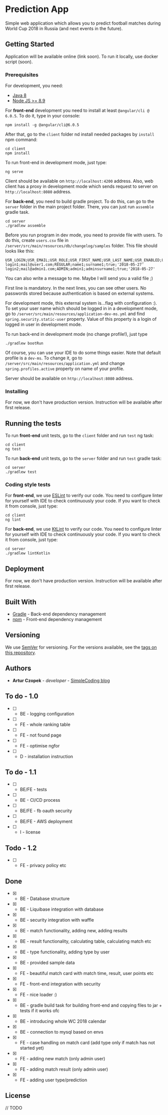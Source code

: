 # Prediction App

Simple web application which allows you to predict football matches during World Cup 2018 in Russia (and next events in the future).

## Getting Started

Application will be available online (link soon). To run it locally, use docker script (soon).

### Prerequisites

For development, you need:
- [Java 8](http://www.oracle.com/technetwork/java/javase/downloads/jdk8-downloads-2133151.html)
- [Node JS >= 8.9](https://nodejs.org/en/download/)

For **front-end** development you need to install at least `@angular/cli @ 6.0.5`. To do it, type in your console:

```
npm install -g @angular/cli@6.0.5
```

After that, go to the `client` folder nd install needed packages by `install` npm command:

```
cd client
npm install
```

To run front-end in development mode, just type:

```
ng serve
```

Client should be available on `http://localhost:4200` address. Also, web client has a proxy in development mode which sends request to server on `http://localhost:8080` address.

For **back-end**, you need to build gradle project. To do this, can go to the `server` folder in the main project folder. There, you can just run `assemble` gradle task.

```
cd server
./gradlew assemble
```

Before you run program in dev mode, you need to provide file with users. To do this, create `users.csv` file in `/server/src/main/resources/db/changelog/samples` folder. This file should looks like this:

```
USR_LOGIN;USR_EMAIL;USR_ROLE;USR_FIRST_NAME;USR_LAST_NAME;USR_ENABLED;USR_CREATED
login1;mail@user1.com;REGULAR;name1;surname1;true;'2018-05-27'
login2;mail@admin1.com;ADMIN;admin1;adminsurname1;true;'2018-05-27'
```

You can also write a message to me. Maybe I will send you a valid file ;)

First line is mandatory. In the next lines, you can see other users. No passwords stored because authentication is based on external systems.

For development mode, this external system is...flag with configuration :). To set your user name which should be logged in in a development mode, go to `/server/src/main/resources/application-dev-ms.yml` and find `spring.security.static-user` property. Value of this property is a login of logged in user in development mode.

To run back-end in development mode (no change profile!), just type

```
./gradlew bootRun
```

Of course, you can use your IDE to do some things easier. Note that default profile is a `dev-ms`. To change it, go to `/server/src/main/resources/application.yml` and change `spring.profiles.active` property on name of your profile.

Server should be available on `http://localhost:8080` address.

### Installing

For now, we don't have production version. Instruction will be available after first release.

## Running the tests

To run **front-end** unit tests, go to the `client` folder and run `test` ng task:

```
cd client
ng test
```

To run **back-end** unit tests, go to the `server` folder and run `test` gradle task:

```
cd server
./gradlew test
```

### Coding style tests

For **front-end**, we use [ESLint](https://eslint.org/) to verify our code. You need to configure linter for yourself with IDE to check continuously your code. If you want to check it from console, just type:

```
cd client
ng lint
```

For **back-end**, we use [KtLint](https://ktlint.github.io/) to verify our code. You need to configure linter for yourself with IDE to check continuously your code. If you want to check it from console, just type:

```
cd server
./gradlew lintKotlin
```

## Deployment

For now, we don't have production version. Instruction will be available after first release.

## Built With

* [Gradle](https://gradle.org/) - Back-end dependency management
* [npm](https://www.npmjs.com) - Front-end dependency management

## Versioning

We use [SemVer](http://semver.org/) for versioning. For the versions available, see the [tags on this repository](https://github.com/ArturCzopek/prediction-app/tags). 

## Authors

* **Artur Czopek**  - *developer* - [SimpleCoding blog](https://simplecoding.pl)

## To do - 1.0

- [ ] - BE - logging configuration
- [ ] - FE - whole ranking table
- [ ] - FE - not found page
- [ ] - FE - optimise ngfor
- [ ] - D - installation instruction

## To do - 1.1

- [ ] - BE/FE - tests
- [ ] - BE - CI/CD process
- [ ] - BE/FE - fb oauth security
- [ ] - BE/FE - AWS deployment
- [ ] - I - license

## Todo - 1.2

- [ ] - FE - privacy policy etc


## Done
- [x] - BE - Database structure
- [x] - BE - Liquibase integration with database
- [x] - BE - security integration with waffle
- [x] - BE - match functionality, adding new, adding results
- [x] - BE - result functionality, calculating table, calculating match etc
- [x] - BE - type functionality, adding type by user
- [x] - BE - provided sample data
- [x] - FE - beautiful match card with match time, result, user points etc
- [x] - FE - front-end integration with security
- [x] - FE - nice loader :)
- [x] - BE - gradle build task for building front-end and copying files to jar + tests if it works ofc
- [x] - BE - introducing whole WC 2018 calendar
- [x] - BE - connection to mysql based on envs
- [x] - FE - case handling on match card (add type only if match has not started yet)
- [x] - FE - adding new match (only admin user)
- [x] - FE - adding match result (only admin user)
- [x] - FE - adding user type/prediction


## License

// TODO 
